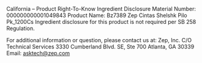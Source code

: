  
 
 
California – Product Right-To-Know Ingredient Disclosure 
Material Number: 000000000001049843 
Product Name: Bz7389 Zep Cintas Shelshk Pilo Pk_1200Cs 
Ingredient disclosure for this product is not required per SB 258 Regulation. 
 
For additional information or question, please contact us at: 
Zep, Inc. 
C/O Technical Services 
3330 Cumberland Blvd. SE, Ste 700 
Atlanta, GA 30339 
Email: asktech@zep.com 
 
 
 
 
